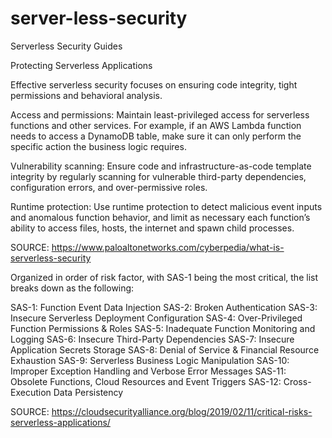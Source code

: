 # server-less-security
Serverless Security Guides

Protecting Serverless Applications

Effective serverless security focuses on ensuring code integrity, tight permissions and behavioral analysis.

Access and permissions: Maintain least-privileged access for serverless functions and other services. For example, if an AWS Lambda function needs to access a DynamoDB table, make sure it can only perform the specific action the business logic requires.

Vulnerability scanning: Ensure code and infrastructure-as-code template integrity by regularly scanning for vulnerable third-party dependencies, configuration errors, and over-permissive roles.

Runtime protection: Use runtime protection to detect malicious event inputs and anomalous function behavior, and limit as necessary each function’s ability to access files, hosts, the internet and spawn child processes.

SOURCE: https://www.paloaltonetworks.com/cyberpedia/what-is-serverless-security

Organized in order of risk factor, with SAS-1 being the most critical, the list breaks down as the following:

SAS-1: Function Event Data Injection
SAS-2: Broken Authentication
SAS-3: Insecure Serverless Deployment Configuration
SAS-4: Over-Privileged Function Permissions & Roles
SAS-5: Inadequate Function Monitoring and Logging
SAS-6: Insecure Third-Party Dependencies
SAS-7: Insecure Application Secrets Storage
SAS-8: Denial of Service & Financial Resource Exhaustion
SAS-9: Serverless Business Logic Manipulation
SAS-10: Improper Exception Handling and Verbose Error Messages
SAS-11: Obsolete Functions, Cloud Resources and Event Triggers
SAS-12: Cross-Execution Data Persistency

SOURCE: https://cloudsecurityalliance.org/blog/2019/02/11/critical-risks-serverless-applications/
